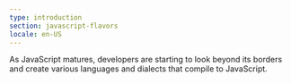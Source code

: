 ```yaml
---
type: introduction
section: javascript-flavors
locale: en-US
---
```


As JavaScript matures, developers are starting to look
beyond its borders and create various languages and dialects that
compile to JavaScript.
